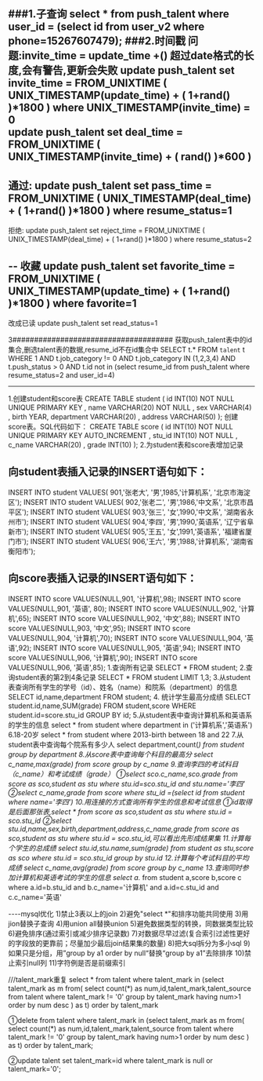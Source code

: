 ###1.子查询
	select * from push_talent where user_id = (select id from user_v2 where phone=15267607479);
###2.时间戳
	问题:invite_time = update_time +()  超过date格式的长度,会有警告,更新会失败 
	update push_talent set invite_time =   FROM_UNIXTIME ( UNIX_TIMESTAMP(update_time) + 
	( 1+rand() )*1800 ) where UNIX_TIMESTAMP(invite_time) = 0  
	update push_talent set deal_time =   FROM_UNIXTIME ( UNIX_TIMESTAMP(invite_time) + ( rand() )*600 )
---
通过:
update push_talent set pass_time =   FROM_UNIXTIME ( UNIX_TIMESTAMP(deal_time) + ( 1+rand() )*1800 ) where  resume_status=1
--
拒绝:
update push_talent set reject_time =   FROM_UNIXTIME ( UNIX_TIMESTAMP(deal_time) + ( 1+rand() )*1800 ) where  resume_status=2

--
收藏
update push_talent set favorite_time =   FROM_UNIXTIME ( UNIX_TIMESTAMP(update_time) + ( 1+rand() )*1800 ) where  favorite=1
-------
改成已读
update push_talent set read_status=1

3#####################################
获取push_talent表中的id集合,删选talent表的数据,resume_id不在id集合中
SELECT t.* FROM `talent` t
             WHERE 1
            AND t.job_category != 0
            AND t.job_category IN (1,2,3,4)
            AND t.push_status > 0
            AND t.id not in (select resume_id from push_talent where resume_status=2 and user_id=4)


-----
1.创建student和score表
CREATE  TABLE  student (
id  INT(10)  NOT NULL  UNIQUE  PRIMARY KEY  ,
name  VARCHAR(20)  NOT NULL ,
sex  VARCHAR(4)  ,
birth  YEAR,
department  VARCHAR(20) ,
address  VARCHAR(50) 
);
创建score表。SQL代码如下：
CREATE  TABLE  score (
id  INT(10)  NOT NULL  UNIQUE  PRIMARY KEY  AUTO_INCREMENT ,
stu_id  INT(10)  NOT NULL ,
c_name  VARCHAR(20) ,
grade  INT(10)
);
2.为student表和score表增加记录
## 向student表插入记录的INSERT语句如下：
INSERT INTO student VALUES( 901,'张老大', '男',1985,'计算机系', '北京市海淀区');
INSERT INTO student VALUES( 902,'张老二', '男',1986,'中文系', '北京市昌平区');
INSERT INTO student VALUES( 903,'张三', '女',1990,'中文系', '湖南省永州市');
INSERT INTO student VALUES( 904,'李四', '男',1990,'英语系', '辽宁省阜新市');
INSERT INTO student VALUES( 905,'王五', '女',1991,'英语系', '福建省厦门市');
INSERT INTO student VALUES( 906,'王六', '男',1988,'计算机系', '湖南省衡阳市');
## 向score表插入记录的INSERT语句如下：
INSERT INTO score VALUES(NULL,901, '计算机',98);
INSERT INTO score VALUES(NULL,901, '英语', 80);
INSERT INTO score VALUES(NULL,902, '计算机',65);
INSERT INTO score VALUES(NULL,902, '中文',88);
INSERT INTO score VALUES(NULL,903, '中文',95);
INSERT INTO score VALUES(NULL,904, '计算机',70);
INSERT INTO score VALUES(NULL,904, '英语',92);
INSERT INTO score VALUES(NULL,905, '英语',94);
INSERT INTO score VALUES(NULL,906, '计算机',90);
INSERT INTO score VALUES(NULL,906, '英语',85);
1.查询所有记录
SELECT * FROM student;
2.查询student表的第2到4条记录
SELECT * FROM student LIMIT 1,3;
3.从student表查询所有学生的学号（id）、姓名（name）和院系（department）的信息
SELECT id,name,department FROM student;
4.
统计学生最高分成绩
SELECT student.id,name,SUM(grade) FROM student,score WHERE student.id=score.stu_id GROUP BY id;
5.从student表中查询计算机系和英语系的学生的信息
select * from student where department in ('计算机系','英语系') 
6.18-20岁
select * from student where 2013-birth between 18 and 22
7.从student表中查询每个院系有多少人 
select department,count(*) from student group by department
8.从score表中查询每个科目的最高分
select c_name,max(grade) from score group by c_name
9.查询李四的考试科目（c_name）和考试成绩（grade）
①select  sco.c_name,sco.grade from score as sco,student as stu where stu.id=sco.stu_id and stu.name='李四'
②select  c_name,grade from score where stu_id =(select id from student where name='李四')
10.用连接的方式查询所有学生的信息和考试信息
①id取得是后面那张表,select  * from score as sco,student as stu where stu.id = sco.stu_id
②select  stu.id,name,sex,birth,department,address,c_name,grade from score as sco,student as stu where stu.id = sco.stu_id,可以看出先形成结果集
11.计算每个学生的总成绩
select stu.id,stu.name,sum(grade) from student as stu,score as sco where stu.id = sco.stu_id group by stu.id
12.计算每个考试科目的平均成绩
select c_name,avg(grade) from score group by c_name
13.查询同时参加计算机和英语考试的学生的信息
select a.* from student a,score b,score c where a.id=b.stu_id and b.c_name='计算机' and a.id=c.stu_id and c.c_name='英语'

----mysql优化
1)禁止3表以上的join
2)避免"select *"和排序功能共同使用
3)用jion替换子查询
4)用union all替换union
5)避免数据类型的转换，同数据类型比较
6)避免排序(通过索引或减少排序记录数)
7)对数据尽早过滤(复合索引过滤性更好的字段放的更靠前；尽量加少最后join结果集的数量)
8)把大sql拆分为多小sql
9)如果只是分组，用”group by a1 order by null“替换“group by a1”去除排序
10)禁止索引null列
11)字符例是否是前缀索引



///talent_mark重复
select * from talent where talent_mark in (select talent_mark as m from( select count(*) as num,id,talent_mark,talent_source from talent  where talent_mark != '0'  group by talent_mark  having num>1 order by num desc ) as t) order by talent_mark 



①delete from talent where talent_mark in (select talent_mark as m from( select count(*) as num,id,talent_mark,talent_source from talent  where talent_mark != '0'  group by talent_mark  having num>1 order by num desc ) as t) order by talent_mark;

②update talent set talent_mark=id where talent_mark is null or talent_mark='0';

